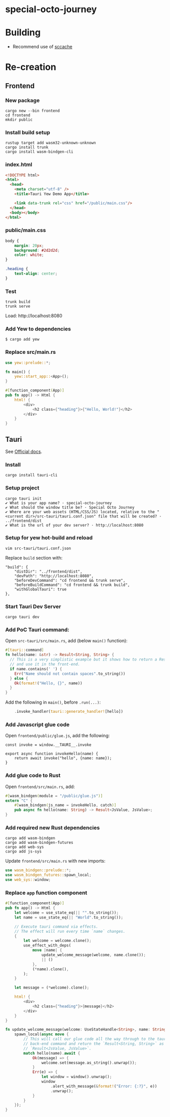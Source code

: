 # special-octo-journey

# Building
* Recommend use of [sccache](https://github.com/mozilla/sccache)

# Re-creation
## Frontend
### New package
```
cargo new --bin frontend
cd frontend
mkdir public
```

### Install build setup
```
rustup target add wasm32-unknown-unknown
cargo install trunk
cargo install wasm-bindgen-cli
```

### index.html
```html
<!DOCTYPE html>
<html>
  <head>
    <meta charset="utf-8" />
    <title>Tauri Yew Demo App</title>

    <link data-trunk rel="css" href="/public/main.css"/>
  </head>
  <body></body>
</html>
```

### public/main.css
```css
body {
    margin: 20px;
    background: #2d2d2d;
    color: white;
}

.heading {
    text-align: center;
}
```

### Test
```
trunk build
trunk serve
```

Load: http://localhost:8080

### Add Yew to dependencies
```
$ cargo add yew
```

### Replace src/main.rs
```rs
use yew::prelude::*;

fn main() {
    yew::start_app::<App>();
}

#[function_component(App)]
pub fn app() -> Html {
    html! {
        <div>
            <h2 class={"heading"}>{"Hello, World!"}</h2>
        </div>
    }
}
```

## Tauri
See [Official docs](https://tauri.app/v1/guides/getting-started/prerequisites/#installing).

### Install
```
cargo install tauri-cli
```

### Setup project
```
cargo tauri init
✔ What is your app name? · special-octo-journey
✔ What should the window title be? · Special Octo Journey
✔ Where are your web assets (HTML/CSS/JS) located, relative to the "<current dir>/src-tauri/tauri.conf.json" file that will be created? · ../frontend/dist
✔ What is the url of your dev server? · http://localhost:8080
```

### Setup for yew hot-build and reload
```
vim src-tauri/tauri.conf.json
```
Replace `build` section with:
```
"build": {
    "distDir": "../frontend/dist",
    "devPath": "http://localhost:8080",
    "beforeDevCommand": "cd frontend && trunk serve",
    "beforeBuildCommand": "cd frontend && trunk build",
    "withGlobalTauri": true
},
```

### Start Tauri Dev Server
```
cargo tauri dev
```

### Add PoC Tauri command:
Open `src-tauri/src/main.rs`, add (below `main()` function):
```rs
#[tauri::command]
fn hello(name: &str) -> Result<String, String> {
  // This is a very simplistic example but it shows how to return a Result
  // and use it in the front-end.
  if name.contains(' ') {
    Err("Name should not contain spaces".to_string())
  } else {
    Ok(format!("Hello, {}", name))
  }
}
```

Add the following in `main()`, before `.run(...)`:
```rs
    .invoke_handler(tauri::generate_handler![hello])
```

### Add Javascript glue code
Open `frontend/public/glue.js`, add the following:
```
const invoke = window.__TAURI__.invoke

export async function invokeHello(name) {
    return await invoke("hello", {name: name});
}
```

### Add glue code to Rust
Open `frontend/src/main.rs`, add:
```rs
#[wasm_bindgen(module = "/public/glue.js")]
extern "C" {
    #[wasm_bindgen(js_name = invokeHello, catch)]
    pub async fn hello(name: String) -> Result<JsValue, JsValue>;
}
```

### Add required new Rust dependencies
```
cargo add wasm-bindgen
cargo add wasm-bindgen-futures
cargo add web-sys
cargo add js-sys
```

Update `frontend/src/main.rs` with new imports:
```rs
use wasm_bindgen::prelude::*;
use wasm_bindgen_futures::spawn_local;
use web_sys::window;
```

### Replace `app` function component
```rs
#[function_component(App)]
pub fn app() -> Html {
    let welcome = use_state_eq(|| "".to_string());
    let name = use_state_eq(|| "World".to_string());

    // Execute tauri command via effects.
    // The effect will run every time `name` changes.
    {
        let welcome = welcome.clone();
        use_effect_with_deps(
            move |name| {
                update_welcome_message(welcome, name.clone());
                || ()
            },
            (*name).clone(),
        );
    }

    let message = (*welcome).clone();

    html! {
        <div>
            <h2 class={"heading"}>{message}</h2>
        </div>
    }
}

fn update_welcome_message(welcome: UseStateHandle<String>, name: String) {
    spawn_local(async move {
        // This will call our glue code all the way through to the tauri
        // back-end command and return the `Result<String, String>` as
        // `Result<JsValue, JsValue>`.
        match hello(name).await {
            Ok(message) => {
                welcome.set(message.as_string().unwrap());
            }
            Err(e) => {
                let window = window().unwrap();
                window
                    .alert_with_message(&format!("Error: {:?}", e))
                    .unwrap();
            }
        }
    });
}
```

